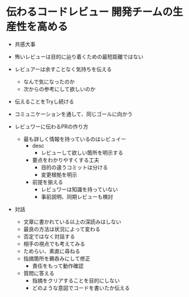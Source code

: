# 伝わるコードレビュー 開発チームの生産性を高める
- 共感大事
- 怖いレビューは目的に辿り着くための最短距離ではない
- レビュアーは余すことなく気持ちを伝える
  - なんで気になったのか
  - 次からの参考にして欲しいのか
- 伝えることをTryし続ける
- コミュニケーションを通して、同じゴールに向かう

- レビュワーに伝わるPRの作り方
  - 最も詳しく情報を持っているのはレビュイー
    - desc
      - レビューして欲しい箇所を明示する
    - 要点をわかりやすくする工夫
      - 目的の違うコミットは分ける
      - 変更根拠を明示
    - 前提を揃える
      - レビュワーは知識を持っていない
      - 事前説明、同期レビューも検討
- 対話
  - 文章に書かれている以上の深読みはしない
  - 最良の方法は状況によって変わる
  - 否定ではなく対話する
  - 相手の視点でも考えてみる
  - ためらい、素直に尋ねる
  - 指摘箇所を鵜呑みにして修正
    - 責任をもって動作確認
  - 質問に答える
    - 指摘をクリアすることを目的にしない
    - どのような意図でコードを書いたか伝える